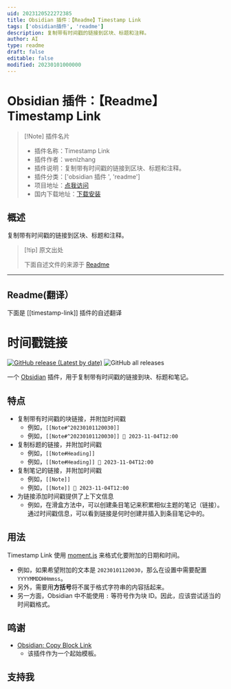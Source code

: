 ```yaml
---
uid: 2023120522272385
title: Obsidian 插件：【Readme】Timestamp Link
tags: ['obsidian插件', 'readme']
description: 复制带有时间戳的链接到区块、标题和注释。
author: AI
type: readme
draft: false
editable: false
modified: 20230101000000
---
```


# Obsidian 插件：【Readme】Timestamp Link

> [!Note] 插件名片
> - 插件名称：Timestamp Link
> - 插件作者：wenlzhang
> - 插件说明：复制带有时间戳的链接到区块、标题和注释。
> - 插件分类：['obsidian 插件 ', 'readme']
> - 项目地址：[点我访问](https://github.com/wenlzhang/obsidian-timestamp-link)
> - 国内下载地址：[下载安装](https://pkmer.cn/products/plugin/pluginMarket/?timestamp-link)

## 概述

复制带有时间戳的链接到区块、标题和注释。

> [!tip] 原文出处
>
>下面自述文件的来源于 [Readme](https://ghproxy.net/https://raw.githubusercontent.com/wenlzhang/obsidian-timestamp-link/main/README.md)
>

---

## Readme(翻译）

下面是 [[timestamp-link]] 插件的自述翻译

# 时间戳链接

[![GitHub release (Latest by date)](https://img.shields.io/github/v/release/wenlzhang/obsidian-timestamp-link)](https://github.com/wenlzhang/obsidian-timestamp-link/releases) ![GitHub all releases](https://img.shields.io/github/downloads/wenlzhang/obsidian-timestamp-link/total?color=success)

一个 [Obsidian](https://obsidian.md/) 插件，用于复制带有时间戳的链接到块、标题和笔记。

## 特点

- 复制带有时间戳的块链接，并附加时间戳
    - 例如，`[[Note#^20230101120030]]`
    - 例如，`[[Note#^20230101120030]] 📝 2023-11-04T12:00`
- 复制标题的链接，并附加时间戳
    - 例如，`[[Note#Heading]]`
    - 例如，`[[Note#Heading]] 📝 2023-11-04T12:00`
- 复制笔记的链接，并附加时间戳
    - 例如，`[[Note]]`
    - 例如，`[[Note]] 📝 2023-11-04T12:00`
- 为链接添加时间戳提供了上下文信息
    - 例如，在滑盒方法中，可以创建条目笔记来积累相似主题的笔记（链接）。通过时间戳信息，可以看到链接是何时创建并插入到条目笔记中的。

## 用法

Timestamp Link 使用 [moment.js](https://momentjs.com/docs/#/displaying/format/) 来格式化要附加的日期和时间。

- 例如，如果希望附加的文本是 `20230101120030`，那么在设置中需要配置 `YYYYMMDDHHmmss`。
- 另外，需要用**方括号**将不属于格式字符串的内容括起来。
- 另一方面，Obsidian 中不能使用 `:` 等符号作为块 ID。因此，应该尝试适当的时间戳格式。

## 鸣谢

- [Obsidian: Copy Block Link](https://github.com/mgmeyers/obsidian-copy-block-link)
    - 该插件作为一个起始模板。

## 支持我